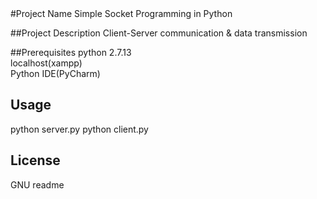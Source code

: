 <snippet>
  <content>
#Project Name
Simple Socket Programming in Python

##Project Description
Client-Server communication & data transmission 

##Prerequisites
python 2.7.13<br>
localhost(xampp)<br>
Python IDE(PyCharm)

## Usage
python server.py
python client.py

## License
GNU
</content>
  <tabTrigger>readme</tabTrigger>
</snippet>

